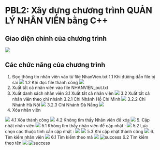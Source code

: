 # PBL2: Xây dựng chương trình QUẢN LÝ NHÂN VIÊN bằng C++


## Giao diện chính của chương trình
<img src="https://res.cloudinary.com/do3z6xzso/image/upload/v1668663777/PBL2_StaffManagement/316045084_832486421204793_7734777481201501339_n_queohb.png"/>


## Các chức năng của chương trình 

1. Đọc thông tin nhân viên vào từ file NhanVien.txt
  1.1 Khi đường dẫn file bị sai 
    <img src="https://res.cloudinary.com/do3z6xzso/image/upload/v1668664780/PBL2_StaffManagement/315524495_8170218116381489_4011865317525334823_n_f8ilhf.png"/>
  1.2 Khi đọc file thành công
    <img src="https://res.cloudinary.com/do3z6xzso/image/upload/v1668664780/PBL2_StaffManagement/315524495_8170218116381489_4011865317525334823_n_f8ilhf.png"/>
2. Xuất tất cả nhân viên vào file NHANVIEN_out.txt
3. Xuất danh sách nhân viên 
  3.1 Xuất tất cả nhân viên
    <img src="https://res.cloudinary.com/do3z6xzso/image/upload/v1668666236/PBL2_StaffManagement/ds_huamp0.png"/>
  3.2 Xuất tất cả nhân viên theo chi nhánh 
    3.2.1 Chi Nhánh Hồ Chí Minh
      <img src="https://res.cloudinary.com/do3z6xzso/image/upload/v1668666236/PBL2_StaffManagement/hcm_nptjdj.png"/>
    3.2.2 Chi Nhánh Hà Nội
      <img src="https://res.cloudinary.com/do3z6xzso/image/upload/v1668666236/PBL2_StaffManagement/hn_hdqt8j.png"/>
    3.2.3 Chi Nhánh Đà Nẵng
      <img src="https://res.cloudinary.com/do3z6xzso/image/upload/v1668666236/PBL2_StaffManagement/danang_uyiwgn.png"/>
4. Xóa nhân viên
  <img src="https://res.cloudinary.com/do3z6xzso/image/upload/v1668666732/PBL2_StaffManagement/xoa_tcql5v.png" />
  4.1 Xóa thành công
    <img src= "https://res.cloudinary.com/do3z6xzso/image/upload/v1668666732/PBL2_StaffManagement/xoathanhcong_ypz5ar.png"/>
  4.2 Không tìm thấy Nhân viên để xóa
    <img src="https://res.cloudinary.com/do3z6xzso/image/upload/v1668666732/PBL2_StaffManagement/khongtimthayNVcanxoa_anhctr.png" />
5. Cập nhật nhân viên
  <img src="https://res.cloudinary.com/do3z6xzso/image/upload/v1668666732/PBL2_StaffManagement/update_ouziq9.png" />
  5.1 Không tìm thấy nhân viên để cập nhật : 
    <img src="https://res.cloudinary.com/do3z6xzso/image/upload/v1668666732/PBL2_StaffManagement/updatefail_aoclty.png" />
  5.2 Lựa chọn các thuộc tính cần cập nhật :
    <img src="https://res.cloudinary.com/do3z6xzso/image/upload/v1668667571/PBL2_StaffManagement/updateSuccess_s5pwj4.png" />
    <img src="https://res.cloudinary.com/do3z6xzso/image/upload/v1668666732/PBL2_StaffManagement/updateScreenSucces_z1gkwr.png"/>
  5.3 Khi cập nhật thành công
    <img src="https://res.cloudinary.com/do3z6xzso/image/upload/v1668667731/PBL2_StaffManagement/saukhiUpdate_w1ypj6.png"/>
6. Tìm kiếm nhân viên
  <img src="https://res.cloudinary.com/do3z6xzso/image/upload/v1668666237/PBL2_StaffManagement/timkiem_tzvfnt.png"/>
    6.1 Tìm kiếm theo mã
      <img src="https://res.cloudinary.com/do3z6xzso/image/upload/v1668666237/PBL2_StaffManagement/searchMa_tk4qyu.png" />
      <img src="https://res.cloudinary.com/do3z6xzso/image/upload/v1668666236/PBL2_StaffManagement/saukhisearchMa_xau1zu.png" alt="success"/>
    6.2 Tìm kiếm theo tên
      <img src="https://res.cloudinary.com/do3z6xzso/image/upload/v1668666237/PBL2_StaffManagement/searchTen_bcny33.png" />
      <img src="https://res.cloudinary.com/do3z6xzso/image/upload/v1668666236/PBL2_StaffManagement/saukhisearchTen_rzcjkm.png" alt="success"/>

